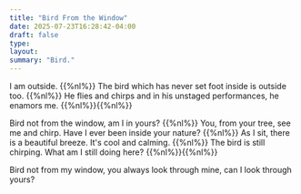 ```yaml
---
title: "Bird From the Window"
date: 2025-07-23T16:28:42-04:00
draft: false
type:
layout:
summary: "Bird."
---
```


I am outside.
{{%nl%}}
The bird which has never set foot inside is outside too.
{{%nl%}}
He flies and chirps and in his unstaged performances, he enamors me.
{{%nl%}}{{%nl%}}

Bird not from the window, am I in yours?
{{%nl%}}
You, from your tree, see me and chirp. Have I ever been inside your nature?
{{%nl%}}
As I sit, there is a beautiful breeze. It's cool and calming.
{{%nl%}}
The bird is still chirping. What am I still doing here?
{{%nl%}}{{%nl%}}

Bird not from my window, you always look through mine, can I look through yours?

